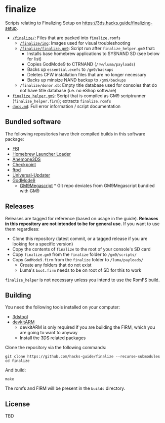 # finalize

Scripts relating to Finalizing Setup on https://3ds.hacks.guide/finalizing-setup.

- [`/finalize/`](finalize): Files that are packed into `finalize.romfs`
    - [`/finalize/img`](finalize/img): Images used for visual troubleshooting 
    - [`/finalize/finalize.gm9`](finalize/finalize.gm9): Script run after `finalize_helper.gm9` that:
        - Installs base homebrew applications to SYSNAND SD (see below for list)
        - Copies GodMode9 to CTRNAND (`/rw/luma/payloads`)
        - Backs up `essential.exefs` to `/gm9/backups`
        - Deletes CFW installation files that are no longer necessary
        - Backs up minsize NAND backup to `/gm9/backups`
    - `/finalize/donor.db`: Empty title database used for consoles that do not have title database (i.e. no eShop software)
- [`finalize_helper.gm9`](finalize_helper.gm9): Script that is compiled as GM9 scriptrunner (`finalize_helper.firm`); extracts `finalize.romfs`
- [`docs.md`](docs.md): Full error information / script documentation

## Bundled software
The following repositories have their compiled builds in this software package:

- [FBI](https://github.com/Steveice10/FBI)
- [Homebrew Launcher Loader](https://github.com/PabloMK7/homebrew_launcher_dummy)
- [Anemone3DS](https://github.com/astronautlevel2/Anemone3DS)
- [Checkpoint](https://github.com/FlagBrew/Checkpoint)
- [ftpd](https://github.com/mtheall/ftpd)
- [Universal-Updater](https://github.com/Universal-Team/Universal-Updater/)
- [GodMode9](https://github.com/d0k3/GodMode9)
    - [GM9Megascript](https://github.com/annson24/GM9Megascript) * Git repo deviates from GM9Megascript bundled with GM9

## Releases

Releases are tagged for reference (based on usage in the guide). **Releases in this repository are not intended to be for general use.** If you want to use them regardless:
- Clone this repository (latest commit, or a tagged release if you are looking for a specific version)
- Copy the contents of `finalize` to the root of your console's SD card
- Copy `finalize.gm9` from the `finalize` folder to `/gm9/scripts/`
- Copy `GodMode9.firm` from the `finalize` folder to `/luma/payloads/`
    - Create any folders that do not exist
    - Luma's `boot.firm` needs to be on root of SD for this to work

`finalize_helper` is not necessary unless you intend to use the RomFS build.


## Building

You need the following tools installed on your computer:
- [3dstool](https://github.com/dnasdw/3dstool/releases/latest)
- [devkitARM](https://devkitpro.org/wiki/Getting_Started)
    - devkitARM is only required if you are building the FIRM, which you are going to want to anyway
    - Install the 3DS related packages

Clone the repository via the following commands:
```
git clone https://github.com/hacks-guide/finalize --recurse-submodules
cd finalize
```

And build:
```
make
```

The romfs and FIRM will be present in the `builds` directory.

## License

TBD